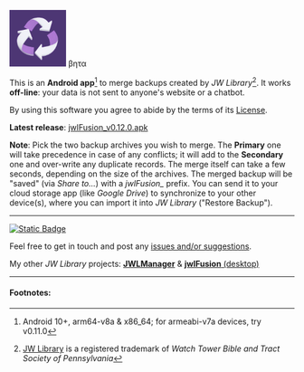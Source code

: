 <img src="res/jwlFusion.png" width=100> βητα

This is an **Android app**[^1] to merge backups created by *JW Library*[^2]. It works **off-line**: your data is not sent to anyone's website or a chatbot.

By using this software you agree to abide by the terms of its [License](https://github.com/erykjj/jwlFusion-app#License-1-ov-file).

**Latest release**: [jwlFusion_v0.12.0.apk](https://github.com/erykjj/jwlFusion-app/releases/download/v0.12.0/jwlFusion_v0.12.0.apk)

**Note**: Pick the two backup archives you wish to merge. The **Primary** one will take precedence in case of any conflicts; it will add to the **Secondary** one and over-write any duplicate records. The merge itself can take a few seconds, depending on the size of the archives. The merged backup will be "saved" (via *Share to…*) with a *jwlFusion_* prefix. You can send it to your cloud storage app (like *Google Drive*) to synchronize to your other device(s), where you can import it into *JW Library* ("Restore Backup").

____
[![Static Badge](https://img.shields.io/badge/releases-orange?style=plastic&logo=rss&logoColor=orange&color=black)](https://github.com/erykjj/jwlFusion-app/releases.atom)

Feel free to get in touch and post any [issues and/or suggestions](https://github.com/erykjj/jwlFusion-app/issues).

My other *JW Library* projects: [**JWLManager**](https://github.com/erykjj/jwlmanager) & [**jwlFusion** (desktop)](https://github.com/erykjj/jwlFusion)
____
#### Footnotes:
[^1]: Android 10+, arm64-v8a & x86_64; for armeabi-v7a devices, try v0.11.0 

[^2]: [JW Library](https://www.jw.org/en/online-help/jw-library/) is a registered trademark of *Watch Tower Bible and Tract Society of Pennsylvania*
